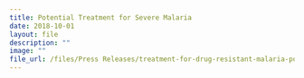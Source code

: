 ```yaml
---
title: Potential Treatment for Severe Malaria
date: 2018-10-01
layout: file
description: ""
image: ""
file_url: /files/Press Releases/treatment-for-drug-resistant-malaria-possible-within.pdf
---
```

